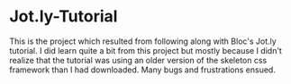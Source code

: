# Jot.ly-Tutorial
This is the project which resulted from following along with Bloc's Jot.ly tutorial. 
I did learn quite a bit from this project but mostly because I didn't realize that the tutorial was using an older version of the skeleton css framework than I had downloaded. Many bugs and frustrations ensued. 
